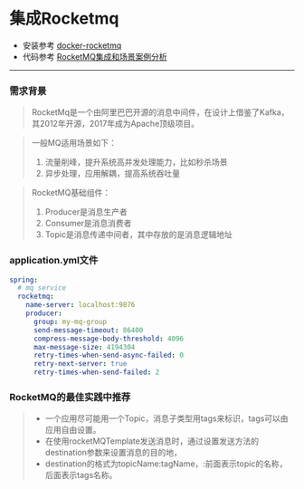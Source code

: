 # 集成Rocketmq

- 安装参考 [docker-rocketmq](https://github.com/foxiswho/docker-rocketmq)
- 代码参考 [RocketMQ集成和场景案例分析](https://blog.csdn.net/hemin1003/article/details/90405506)

---

### 需求背景

> RocketMq是一个由阿里巴巴开源的消息中间件，在设计上借鉴了Kafka，其2012年开源，2017年成为Apache顶级项目。

> 一般MQ适用场景如下：
>1. 流量削峰，提升系统高并发处理能力，比如秒杀场景
>2. 异步处理，应用解耦，提高系统吞吐量

> RocketMQ基础组件：
>1. Producer是消息生产者
>2. Consumer是消息消费者
>3. Topic是消息传递中间者，其中存放的是消息逻辑地址

### application.yml文件

````yaml
spring:
  # mq service
  rocketmq:
    name-server: localhost:9876
    producer:
      group: my-mq-group
      send-message-timeout: 86400
      compress-message-body-threshold: 4096
      max-message-size: 4194304
      retry-times-when-send-async-failed: 0
      retry-next-server: true
      retry-times-when-send-failed: 2
````

### RocketMQ的最佳实践中推荐

> - 一个应用尽可能用一个Topic，消息子类型用tags来标识，tags可以由应用自由设置。
>- 在使用rocketMQTemplate发送消息时，通过设置发送方法的destination参数来设置消息的目的地，
>- destination的格式为topicName:tagName，:前面表示topic的名称，后面表示tags名称。

